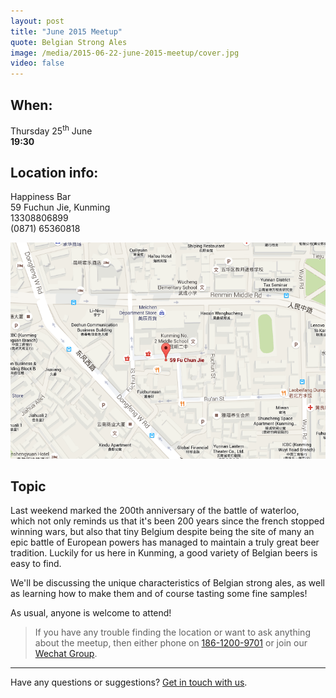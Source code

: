 ```yaml
---
layout: post
title: "June 2015 Meetup"
quote: Belgian Strong Ales
image: /media/2015-06-22-june-2015-meetup/cover.jpg
video: false
---
```


## When:

Thursday 25<sup>th</sup> June<br>
**19:30**

## Location info:

Happiness Bar<br>
59 Fuchun Jie, Kunming<br>
13308806899<br>
(0871) 65360818

!["Map to Happiness Bar"](/media/2015-06-22-june-2015-meetup/english-map.png)

## Topic

Last weekend marked the 200th anniversary of the battle of waterloo, which not only reminds us that it's been 200 years since the french stopped winning wars, but also that tiny Belgium despite being the site of many an epic battle of European powers has managed to maintain a truly great beer tradition. Luckily for us here in Kunming, a good variety of Belgian beers is easy to find.

We'll be discussing the unique characteristics of Belgian strong ales, as well as learning how to make them and of course tasting some fine samples!

As usual, anyone is welcome to attend!

> If you have any trouble finding the location or want to ask anything about the meetup, then either phone on [186-1200-9701](tel:18612009701) or join our [Wechat Group](/media/qr-code.jpg).

-----
Have any questions or suggestions? [Get in touch with us](mailto:hello@kunmingbeer.org).